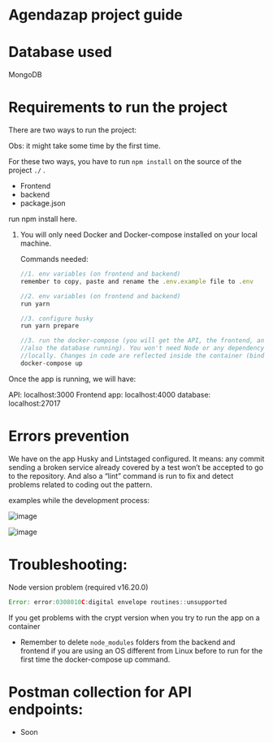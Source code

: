 # Agendazap project guide

# **Database used**

MongoDB

# **Requirements to run the project**

There are two ways to run the project:

Obs: it might take some time by the first time.

For these two ways, you have to run `npm install` on the source of the project `./` .

- Frontend
- backend
- package.json

run npm install here.

1. You will only need Docker and Docker-compose installed on your local machine.

   Commands needed:

   ```jsx
   //1. env variables (on frontend and backend)
   remember to copy, paste and rename the .env.example file to .env
   
   //2. env variables (on frontend and backend)
   run yarn

   //3. configure husky
   run yarn prepare

   //3. run the docker-compose (you will get the API, the frontend, and
   //also the database running). You won't need Node or any dependency installed
   //locally. Changes in code are reflected inside the container (bind mount)
   docker-compose up
   ```

Once the app is running, we will have:

API: localhost:3000
Frontend app: localhost:4000
database: localhost:27017

# **Errors prevention**

We have on the app Husky and Lintstaged configured. It means: any commit sending a broken service already covered by a test won’t be accepted to go to the repository. And also a “lint” command is run to fix and detect problems related to coding out the pattern.

examples while the development process:

![image](https://github.com/andersongomes/banksystem/assets/58860863/6f173c45-57e0-464f-986f-e603f97f4371)

![image](https://github.com/andersongomes/banksystem/assets/58860863/fb92d583-6dc1-4979-8874-6e894291841f)

# **Troubleshooting:**

Node version problem (required v16.20.0)

```jsx
Error: error:0308010C:digital envelope routines::unsupported
```

If you get problems with the crypt version when you try to run the app on a container

- Remember to delete `node_modules` folders from the backend and frontend if you are using an OS different from Linux before to run for the first time the docker-compose up command.

# **Postman collection for API endpoints:**
- Soon
